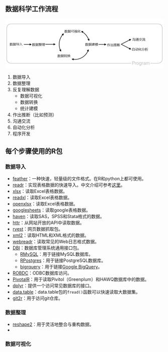 ## 数据科学工作流程
![1_数据科学工作流程](https://raw.githubusercontent.com/engikeer/markdown/master/cache/1_%E6%95%B0%E6%8D%AE%E7%A7%91%E5%AD%A6%E5%B7%A5%E4%BD%9C%E6%B5%81%E7%A8%8B.png)
1. 数据导入
2. 数据整理
3. 反复理解数据
    + 数据可视化
    + 数据转换
    + 统计建模
4. 作出推断（比如预测）
5. 沟通交流
6. 自动化分析
7. 程序开发

## 每个步骤使用的R包
### 数据导入
+ [feather]()：一种快速，轻量级的文件格式。在R和python上都可使用。
+ [readr]()：实现表格数据的快速导入。中文介绍可参考[这里]()。
+ [xlsx]()：读取Excel表格数据。
+ [readxl]()：读取Excel表格数据。
+ [openxlsx]()：读取Excel表格数据。
+ [googlesheets]()：读取google表格数据。
+ [haven]()：读取SAS，SPSS和Stata格式的数据。
+ [httr]()：从网站开放的API中读取数据。
+ [rvest]()：网页数据抓取包。
+ [xml2]()：读取HTML和XML格式的数据。
+ [webreadr]()：读取常见的Web日志格式数据。
+ [DBI]()：数据库管理系统通用接口包。
    + [RMySQL]()：用于链接MySQL数据库。
    + [RPostgres]()：用于链接PostgreSQL数据库。
    + [bigrquery]()：用于链接[Google BigQuery]()。
+ [ROBDC](https://cran.r-project.org/web/packages/RODBC/)：ODBC数据库访问。
+ [PivotalR]()：用于读取Pivitol（Greenplum）和HAWQ数据库中的数据。
+ [dplyr]()：提供一个访问常见数据库的接口。
+ [data.table]()：data.table包的`fread()`函数可以快速读取大数据集。
+ [git2r]()：用于访问git仓库。

### 数据整理
+ [reshape2](https://github.com/hadley/reshape)：用于灵活地整合与重构数据。
+ 

### 数据可视化
